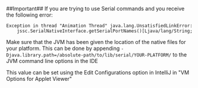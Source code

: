 ##Important##
If you are trying to use Serial commands and you receive the following error:

```
Exception in thread "Animation Thread" java.lang.UnsatisfiedLinkError:
    jssc.SerialNativeInterface.getSerialPortNames()[Ljava/lang/String;
```

Make sure that the JVM has been given the location of the native files for your platform. This can be done by
appending `-Djava.library.path=/absolute-path/to/lib/serial/YOUR-PLATFORM/` to the JVM command line options in the IDE

This value can be set using the Edit Configurations option in IntelliJ in "VM Options for Applet Viewer"
